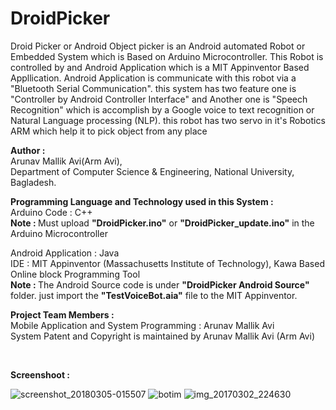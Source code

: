 # DroidPicker
Droid Picker or Android Object picker is an Android automated Robot or Embedded System which is Based on Arduino Microcontroller. This Robot is controlled by and Android Application which is a MIT Appinventor Based Appllication. Android Application is communicate with this robot via a "Bluetooth Serial Communication". this system has two feature one is "Controller by Android Controller Interface" and Another one is "Speech Recognition" which is accomplish by a Google voice to text recognition or Natural Language processing (NLP). this robot has two servo in it's Robotics ARM which help it to pick object from any place </br>

<b> Author :</b> <br> Arunav Mallik Avi(Arm Avi), <br>
 Department of Computer Science & Engineering, National University, Bagladesh.<br>
 
<b>Programming Language and Technology used in this System : </b></br>
Arduino Code : C++ </br>
<b>Note : </b>Must upload <b>"DroidPicker.ino"</b> or <b>"DroidPicker_update.ino"</b> in the Arduino Microcontroller </br>

Android Application : Java </br>
IDE : MIT Appinventor (Massachusetts Institute of Technology), Kawa Based Online block Programming Tool </br>
<b>Note : </b>The Android Source code is under <b>"DroidPicker Android Source"</b> folder. just import the <b>"TestVoiceBot.aia"</b> file to the MIT Appinventor.

<b>Project Team Members : </b></br>
Mobile Application and System Programming : Arunav Mallik Avi </br>
System Patent and Copyright is maintained by Arunav Mallik Avi (Arm Avi)

</br>

<b>Screenshoot : </b> </br>

![screenshot_20180305-015507](https://user-images.githubusercontent.com/21225215/36950160-1f41741e-201c-11e8-9822-03aa7ebbcd55.png) ![botim](https://user-images.githubusercontent.com/21225215/36950161-27cc5ca2-201c-11e8-8a9a-ae4776917d38.png) ![img_20170302_224630](https://user-images.githubusercontent.com/21225215/36950163-2e5f7b26-201c-11e8-89a3-132123e1b319.jpg)

